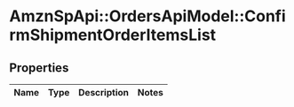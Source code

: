 # AmznSpApi::OrdersApiModel::ConfirmShipmentOrderItemsList

## Properties
Name | Type | Description | Notes
------------ | ------------- | ------------- | -------------


